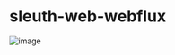 # sleuth-web-webflux

![image](https://user-images.githubusercontent.com/54112364/145885226-d15a22d3-8841-4d28-9381-822d7f071844.png)
